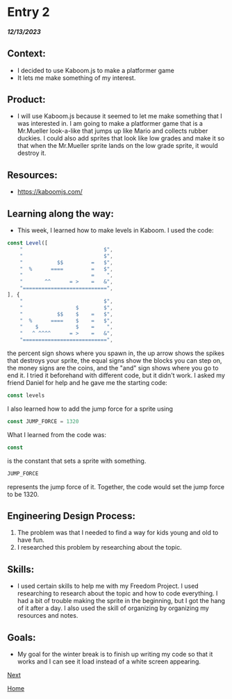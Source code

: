 # Entry 2
##### 12/13/2023

## Context:
* I decided to use Kaboom.js to make a platformer game
* It lets me make something of my interest.

## Product:
* I will use Kaboom.js because it seemed to let me make something that I was interested in. I am going to make a platformer game that is a Mr.Mueller look-a-like that jumps up like Mario and collects rubber duckies. I could also add sprites that look like low grades and make it so that when the Mr.Mueller sprite lands on the low grade sprite, it would destroy it.

## Resources:
* https://kaboomjs.com/

## Learning along the way:
* This week, I learned how to make levels in Kaboom. I used the code:

```js
const Level([
    "                          $",
    "                          $",
    "           $$         =   $",
    "  %      ====         =   $",
    "                      =    ",
    "       ^^      = >    =   &",
    "===========================",
], {
    "                          $",
    "                 $        $",
    "           $$    $    =   $",
    "  %      ====    $    =   $",
    "    $            $    =    ",
    "   ^ ^^^^      = >    =   &",
    "===========================",
```

the percent sign shows where you spawn in, the up arrow shows the spikes that destroys your sprite, the equal signs show the blocks you can step on, the money signs are the coins, and the "and" sign shows where you go to end it. I tried it beforehand with different code, but it didn't work. I asked my friend Daniel for help and he gave me the starting code:

```js
const levels
```
I also learned how to add the jump force for a sprite using

```js
const JUMP_FORCE = 1320
```
What I learned from the code was:
```js
const
```
is the constant that sets a sprite with something.

```js
JUMP_FORCE
```
represents the jump force of it. Together, the code would set the jump force to be 1320.
## Engineering Design Process:
1) The problem was that I needed to find a way for kids young and old to have fun.
2) I researched this problem by researching about the topic.

## Skills:
* I used certain skills to help me with my Freedom Project. I used researching to research about the topic and how to code everything. I had a bit of trouble making the sprite in the beginning, but I got the hang of it after a day. I also used the skill of organizing by organizing my resources and notes.

## Goals:
* My goal for the winter break is to finish up writing my code so that it works and I can see it load instead of a white screen appearing.

[Next](entry02.md)

[Home](../README.md)